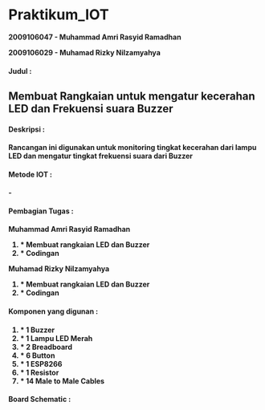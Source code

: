 # Praktikum_IOT

<b>2009106047 - Muhammad Amri Rasyid Ramadhan</b>

<b>2009106029 - Muhamad Rizky Nilzamyahya</b>

<h4>Judul :<h4>
  <h2>Membuat Rangkaian untuk mengatur kecerahan LED dan Frekuensi suara Buzzer</h2>

  
<h4>Deskripsi :<h4>
Rancangan ini digunakan untuk monitoring tingkat kecerahan dari lampu LED dan mengatur tingkat frekuensi suara dari Buzzer

  
<h4>Metode IOT :<h4>
-

  
<h4>Pembagian Tugas :<h4>
  Muhammad Amri Rasyid Ramadhan
  <ol>
    <li>* Membuat rangkaian LED dan Buzzer</li>
    <li>* Codingan</li>
  </ol>
  Muhamad Rizky Nilzamyahya
  <ol>
    <li>* Membuat rangkaian LED dan Buzzer</li>
    <li>* Codingan</li>
  </ol>

  
<h4>Komponen yang digunan :<h4>
  <ol>
    <li>* 1 Buzzer</li>
    <li>* 1 Lampu LED Merah</li>
    <li>* 2 Breadboard</li>
    <li>* 6 Button</li>
    <li>* 1 ESP8266</li>
    <li>* 1 Resistor</li>
    <li>* 14 Male to Male Cables</li>
  </ol>
  
<h4>Board Schematic :<h4>

